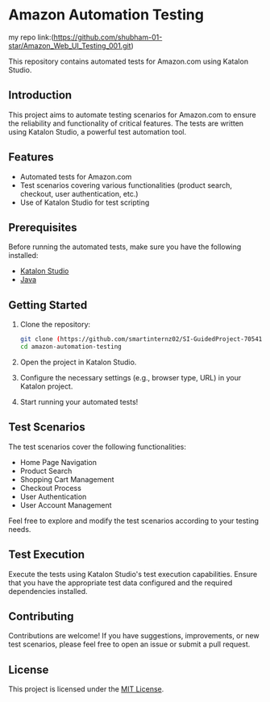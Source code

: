 
# Amazon Automation Testing

my repo link:(https://github.com/shubham-01-star/Amazon_Web_UI_Testing_001.git)

This repository contains automated tests for Amazon.com using Katalon Studio.


## Introduction

This project aims to automate testing scenarios for Amazon.com to ensure the reliability and functionality of critical features. The tests are written using Katalon Studio, a powerful test automation tool.

## Features

- Automated tests for Amazon.com
- Test scenarios covering various functionalities (product search, checkout, user authentication, etc.)
- Use of Katalon Studio for test scripting

## Prerequisites

Before running the automated tests, make sure you have the following installed:

- [Katalon Studio](https://www.katalon.com/)
- [Java](https://www.java.com/en/download/)
  

## Getting Started

1. Clone the repository:

    ```bash
    git clone (https://github.com/smartinternz02/SI-GuidedProject-705416-1704880030.git)
    cd amazon-automation-testing
    ```

2. Open the project in Katalon Studio.

3. Configure the necessary settings (e.g., browser type, URL) in your Katalon project.

4. Start running your automated tests!

## Test Scenarios

The test scenarios cover the following functionalities:

- Home Page Navigation
- Product Search
- Shopping Cart Management
- Checkout Process
- User Authentication
- User Account Management

Feel free to explore and modify the test scenarios according to your testing needs.

## Test Execution

Execute the tests using Katalon Studio's test execution capabilities. Ensure that you have the appropriate test data configured and the required dependencies installed.

## Contributing

Contributions are welcome! If you have suggestions, improvements, or new test scenarios, please feel free to open an issue or submit a pull request.

## License

This project is licensed under the [MIT License](LICENSE).

